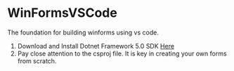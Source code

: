 # WinFormsVSCode
The foundation for building winforms using vs code.

1. Download and Install Dotnet Framework 5.0 SDK [Here](https://dotnet.microsoft.com/download/visual-studio-sdks)
2. Pay close attention to the csproj file. It is key in creating your own forms from scratch.
